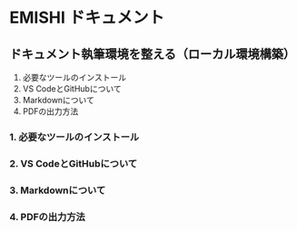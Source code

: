 # EMISHI ドキュメント

## ドキュメント執筆環境を整える（ローカル環境構築）

1. 必要なツールのインストール
2. VS CodeとGitHubについて
3. Markdownについて
4. PDFの出力方法

### 1. 必要なツールのインストール

### 2. VS CodeとGitHubについて

### 3. Markdownについて

### 4. PDFの出力方法
